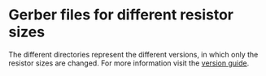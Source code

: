 # Gerber files for different resistor sizes  
The different directories represent the different versions, in which only the resistor sizes are changed. For more information visit the [version guide](../design%20files/README.md).
